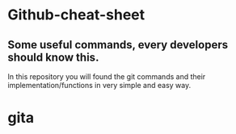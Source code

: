 # Github-cheat-sheet
## Some useful commands, every developers should know this.
In this repository you will found the git commands and their implementation/functions in very simple and easy way. 

<h1> gita </h1>
